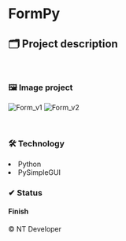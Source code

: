 # FormPy

## 🗂 Project description

<p>
	
</p>

<br>

### 🖼 Image project
![Form_v1](/Img/FormPy_v1)
![Form_v2](/Img/FormPy_v2)

<br>

### 🛠 Technology

<li> Python
<li> PySimpleGUI

<br>

### ✔ Status

<h4>Finish</h4>

<footer>&copy; NT Developer</footer>
